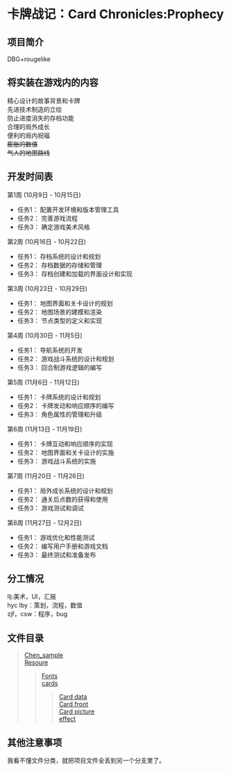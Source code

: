 # 卡牌战记：Card Chronicles:Prophecy

## 项目简介

DBG+rougelike  

## 将实装在游戏内的内容

 精心设计的故事背景和卡牌  
 先进技术制造的立绘  
 防止进度消失的存档功能  
 合理的局外成长  
 便利的局内祝福  
 ~~膨胀的数值~~  
 ~~气人的地图路线~~  

## 开发时间表  

第1周 (10月9日 - 10月15日)  

- 任务1： 配置开发环境和版本管理工具  
- 任务2： 完善游戏流程  
- 任务3： 确定游戏美术风格  

第2周 (10月16日 - 10月22日)  

- 任务1： 存档系统的设计和规划  
- 任务2： 存档数据的存储和管理  
- 任务3： 存档创建和加载的界面设计和实现  

第3周 (10月23日 - 10月29日)  

- 任务1： 地图界面和关卡设计的规划  
- 任务2： 地图场景的建模和渲染  
- 任务3： 节点类型的定义和实现  

第4周 (10月30日 - 11月5日)  

- 任务1： 导航系统的开发  
- 任务2： 游戏战斗系统的设计和规划  
- 任务3： 回合制游戏逻辑的编写  

第5周 (11月6日 - 11月12日)  

- 任务1： 卡牌系统的设计和规划  
- 任务2： 卡牌发动和响应顺序的编写  
- 任务3： 角色属性的管理和升级  

第6周 (11月13日 - 11月19日)  

- 任务1： 卡牌互动和响应顺序的实现  
- 任务2： 地图界面和关卡设计的实施  
- 任务3： 游戏战斗系统的实施  

第7周 (11月20日 - 11月26日)  

- 任务1： 局外成长系统的设计和规划  
- 任务2： 通关后点数的获得和使用  
- 任务3： 游戏测试和调试  

第8周 (11月27日 - 12月2日)  

- 任务1： 游戏优化和性能测试  
- 任务2： 编写用户手册和游戏文档  
- 任务3： 最终测试和准备发布  

## 分工情况  

 llj:美术，UI，汇报  
 hyc lby：策划，流程，数值  
 zjf，csw：程序，bug  

## 文件目录

>[Chen_sample](https://github.com/winder-fengxi/Card-Chronicles-Prophecy/tree/main/Chen_sample "陈的unity项目示例")  
>[Resoure](https://github.com/winder-fengxi/Card-Chronicles-Prophecy/tree/main/Resource "各种游戏内美术资源")  
>>[Fonts](https://github.com/winder-fengxi/Card-Chronicles-Prophecy/tree/main/Resource/Fonts "游戏内字体，预览可看出字体类型")  
>>[cards](https://github.com/winder-fengxi/Card-Chronicles-Prophecy/tree/main/Resource/cards "卡牌资源")  
>>>[Card data](https://github.com/winder-fengxi/Card-Chronicles-Prophecy/tree/main/Resource/cards/Card%20data "卡牌内容描述及数据")  
>>>[Card front](https://github.com/winder-fengxi/Card-Chronicles-Prophecy/tree/main/Resource/cards/Card%20front "各类卡的卡面")  
>>>[Card picture](https://github.com/winder-fengxi/Card-Chronicles-Prophecy/tree/main/Resource/cards/Card%20picture "卡牌原画")  
>>>[effect](https://github.com/winder-fengxi/Card-Chronicles-Prophecy/tree/main/Resource/cards/Effect "卡牌影响效果")

## 其他注意事项  

我看不懂文件分类，就把项目文件全丢到另一个分支里了。  
